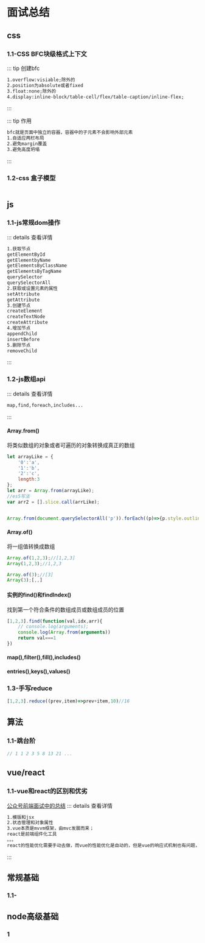 # 面试总结

## css

### 1.1-CSS BFC块级格式上下文
::: tip 创建bfc
```txt
1.overflow:visiable;除外的
2.position为absolute或者fixed
3.float:none;除外的
4.display:inline-block/table-cell/flex/table-caption/inline-flex;
```
:::

::: tip 作用
```txt
bfc就是页面中独立的容器，容器中的子元素不会影响外部元素
1.自适应两栏布局
2.避免margin覆盖
3.避免高度坍塌
```
:::

### 1.2-css 盒子模型

```txt


```


## js

### 1.1-js常规dom操作

::: details 查看详情
```txt
1.获取节点
getElementById
getElementbyName
getElementsByClassName
getElementsByTagName
querySelector
querySelectorAll
2.获取或设置元素的属性
setAttribute
getAttribute
3.创建节点
createElement
createTextNode
createAttribute
4.增加节点
appendChild
insertBefore
5.删除节点
removeChild
```

:::

### 1.2-js数组api
::: details 查看详情
```txt
map,find,foreach,includes...

```
:::

#### Array.from()
将类似数组的对象或者可遍历的对象转换成真正的数组
```js
let arrayLike = {
    '0':'a',
    '1':'b',
    '2':'c',
    length:3
};
let arr = Array.from(arrayLike);
//es5写法
var arr2 = [].slice.call(arrLike);


Array.from(document.querySelectorAll('p')).forEach((p)=>{p.style.outline='1px solid red'})

```

#### Array.of()
将一组值转换成数组
```js
Array.of(1,2,3);//[1,2,3]
Array(1,2,3);//1,2,3

Array.of(3);//[3]
Array(3);[,,]
```

#### 实例的find()和findIndex()
找到第一个符合条件的数组成员或数组成员的位置
```js
[1,2,3].find(function(val,idx,arr){
    // console.log(arguments);
    console.log(Array.from(arguments))
    return val===1
})
```

#### map(),filter(),fill(),includes()
#### entries(),keys(),values()




### 1.3-手写reduce
```js
[1,2,3].reduce((prev,item)=>prev+item,10)//16

```

## 算法

### 1.1-跳台阶
```js
// 1 1 2 3 5 8 13 21 ...


```

## vue/react

### 1.1-vue和react的区别和优劣
[公众号前端面试中的总结](https://mp.weixin.qq.com/s/JsTZ-R6tNJaejoEyQxCXOw)
::: details 查看详情
```txt
1.模版和jsx
2.状态管理和对象属性
3.vue本质是mvvm框架，由mvc发展而来；
react是前端组件化工具
。。。
react的性能优化需要手动去做，而vue的性能优化是自动的，但是vue的响应式机制也有问题，就是当state特别多的时候，Watcher也会很多，会导致卡顿，所以大型应用（状态特别多的）一般用react，更加可控。
```
:::

## 常规基础

### 1.1-


## node高级基础

### 1


